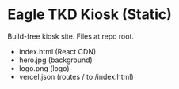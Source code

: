 # Eagle TKD Kiosk (Static)
Build-free kiosk site. Files at repo root.
- index.html (React CDN)
- hero.jpg (background)
- logo.png (logo)
- vercel.json (routes / to /index.html)
